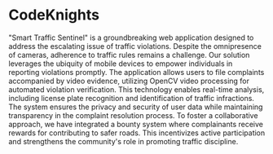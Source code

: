 # CodeKnights

"Smart Traffic Sentinel" is a groundbreaking web application designed to address the escalating issue of traffic violations. Despite the omnipresence of cameras, adherence to traffic rules remains a challenge. Our solution leverages the ubiquity of mobile devices to empower individuals in reporting violations promptly. The application allows users to file complaints accompanied by video evidence, utilizing OpenCV video processing for automated violation verification. This technology enables real-time analysis, including license plate recognition and identification of traffic infractions. The system ensures the privacy and security of user data while maintaining transparency in the complaint resolution process. To foster a collaborative approach, we have integrated a bounty system where complainants receive rewards for contributing to safer roads. This incentivizes active participation and strengthens the community's role in promoting traffic discipline.
